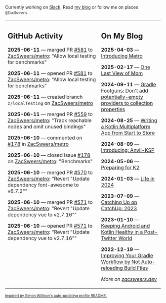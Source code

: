 Currently working on [Slack](https://slack.com/). Read [my blog](https://zacsweers.dev/) or follow me on places `@ZacSweers`.

<table><tr><td valign="top" width="60%">

## GitHub Activity
<!-- githubActivity starts -->
**2025-06-11** — merged PR [#581](https://github.com/ZacSweers/metro/pull/581) to [ZacSweers/metro](https://github.com/ZacSweers/metro): "Allow local testing for benchmarks"

**2025-06-11** — opened PR [#581](https://github.com/ZacSweers/metro/pull/581) to [ZacSweers/metro](https://github.com/ZacSweers/metro): "Allow local testing for benchmarks"

**2025-06-11** — created branch `z/localTesting` on [ZacSweers/metro](https://github.com/ZacSweers/metro)

**2025-06-11** — merged PR [#559](https://github.com/ZacSweers/metro/pull/559) to [ZacSweers/metro](https://github.com/ZacSweers/metro): "Track reachable nodes and omit unused bindings"

**2025-06-10** — commented on [#178](https://github.com/ZacSweers/metro/issues/178#issuecomment-2960563579) in [ZacSweers/metro](https://github.com/ZacSweers/metro)

**2025-06-10** — closed issue [#178](https://github.com/ZacSweers/metro/issues/178) on [ZacSweers/metro](https://github.com/ZacSweers/metro): "Benchmarks"

**2025-06-10** — merged PR [#570](https://github.com/ZacSweers/metro/pull/570) to [ZacSweers/metro](https://github.com/ZacSweers/metro): "Revert "Update dependency font-awesome to v6.7.2""

**2025-06-10** — merged PR [#571](https://github.com/ZacSweers/metro/pull/571) to [ZacSweers/metro](https://github.com/ZacSweers/metro): "Revert "Update dependency vue to v2.7.16""

**2025-06-10** — opened PR [#571](https://github.com/ZacSweers/metro/pull/571) to [ZacSweers/metro](https://github.com/ZacSweers/metro): "Revert "Update dependency vue to v2.7.16""
<!-- githubActivity ends -->
</td><td valign="top" width="40%">

## On My Blog
<!-- blog starts -->
**2025-04-03** — [Introducing Metro](https://www.zacsweers.dev/introducing-metro/)

**2025-02-17** — [One Last View of Mom](https://www.zacsweers.dev/one-last-view-of-mom/)

**2024-09-11** — [Gradle Footguns: Don't add potentially-empty providers to collection properties](https://www.zacsweers.dev/gradle-footgun-adding-empty-providers-to-collection-properties/)

**2024-08-25** — [Writing a Kotlin Multiplatform App from Start to Store](https://www.zacsweers.dev/writing-a-kotlin-multiplatform-app-from-start-to-store/)

**2024-08-09** — [Introducing: Anvil-KSP](https://www.zacsweers.dev/introducing-anvil-ksp/)

**2024-05-06** — [Preparing for K2](https://www.zacsweers.dev/preparing-for-k2/)

**2024-01-03** — [Life in 2024](https://www.zacsweers.dev/life-in-2024/)

**2023-07-09** — [Catching Up on CatchUp: 2023](https://www.zacsweers.dev/catching-up-on-catchup-2023/)

**2023-01-10** — [Keeping Android and Kotlin Healthy in a Post-Twitter World](https://www.zacsweers.dev/keeping-android-healthy/)

**2022-12-19** — [Improving Your Gradle Workflow by Not Auto-reloading Build Files](https://www.zacsweers.dev/improving-your-workflow-by-not-auto-reloading-build-files/)
<!-- blog ends -->
_More on [zacsweers.dev](https://zacsweers.dev/)_
</td></tr></table>

<sub><a href="https://simonwillison.net/2020/Jul/10/self-updating-profile-readme/">Inspired by Simon Willison's auto-updating profile README.</a></sub>